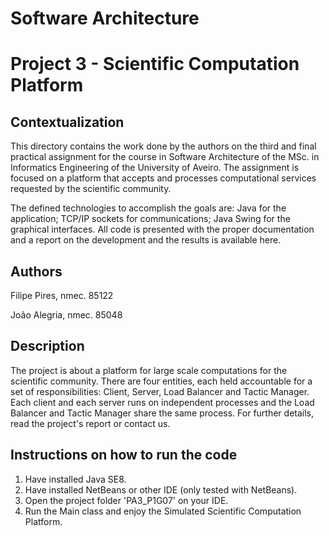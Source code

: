 # Software Architecture
# Project 3 - Scientific Computation Platform

## Contextualization

This directory contains the work done by the authors on the third and final practical assignment for the course in Software Architecture of the MSc. in Informatics Engineering of the University of Aveiro.
The assignment is focused on a platform that accepts and processes computational services requested by the scientific community. 

The defined technologies to accomplish the goals are: Java for the application; TCP/IP sockets for communications; Java Swing for the graphical interfaces.
All code is presented with the proper documentation and a report on the development and the results is available here.

## Authors

Filipe Pires, nmec. 85122

João Alegria, nmec. 85048

## Description

The project is about a platform for large scale computations for the scientific community.
There are four entities, each held accountable for a set of responsibilities: Client, Server, Load Balancer and Tactic Manager.
Each client and each server runs on independent processes and the Load Balancer and Tactic Manager share the same process.
For further details, read the project's report or contact us.

## Instructions on how to run the code

1. Have installed Java SE8.
2. Have installed NetBeans or other IDE (only tested with NetBeans).
3. Open the project folder 'PA3_P1G07' on your IDE.
4. Run the Main class and enjoy the Simulated Scientific Computation Platform.

